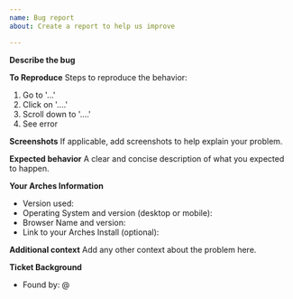 ```yaml
---
name: Bug report
about: Create a report to help us improve

---
```


**Describe the bug**
<!--- By fully explaining what you are encountering, you can help us understand and reproduce the issue.  -->
<!--- Often times, a screenshot or animated GIF can help show what you are encountering.   -->


**To Reproduce**
Steps to reproduce the behavior:
1. Go to '...'
2. Click on '....'
3. Scroll down to '....'
4. See error

**Screenshots**
If applicable, add screenshots to help explain your problem.
<!--- Consider including a Screen Capture: https://github.com/archesproject/arches/wiki/Screen-capture -->

**Expected behavior**
A clear and concise description of what you expected to happen.

**Your Arches Information**
<!--- Include as many relevant details about the environment you experienced the bug in -->
*   Version used:
*   Operating System and version (desktop or mobile):
*   Browser Name and version:
*   Link to your Arches Install (optional):

**Additional context**
Add any other context about the problem here.

**Ticket Background**
*   Found by: @ <!--- This could be the person who files the bug, but not always. -->
